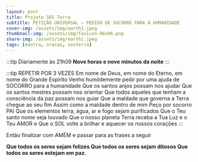 ```yaml
---
layout: post
title: Projeto SOS Terra
subtitle: PETIÇÃO UNIVERSAL – PEDIDO DE SOCORRO PARA A HUMANIDADE
cover-img: /assets/img/earth1.jpeg
thumbnail-img: /assets/img/favicon-96x96.png
share-img: /assets/img/earth1.jpeg
tags: [mantra, oracao, sosterra]
---
```


:::tip Diariamente às 21h09
**Nove horas e nove minutos da noite**
:::

:::tip REPETIR POR 3 VEZES
Em nome de Deus, em nome do Eterno, em nome do Grande Espírito
Venho humildemente pedir por uma ajuda de SOCORRO para a humanidade
Que os santos anjos possam nos ajudar
Que os santos mestres possam nos orientar
Que todos aqueles que tenham a consciência da paz possam nos guiar
Que a maldade que governa a Terra chegue ao seu fim
Assim como a maldade dentro de mim
Peço por socorro PAI
Que os elementos terra, água, ar e fogo sejam purificados
Que o Teu santo nome seja louvado
Que o nosso planeta Terra receba a Tua Luz e o Teu AMOR e
Que o SOL volte a brilhar e aquecer os nossos corações
:::

Então finalizar com AMÉM e passar para as frases a seguir

**Que todos os seres sejam felizes
Que todos os seres sejam ditosos
Que todos os seres estejam em paz.**